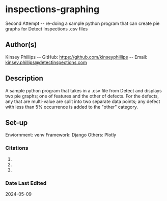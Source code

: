 # inspections-graphing

Second Attempt -- re-doing a sample python program that can create pie graphs for Detect Inspections .csv files

## Author(s)

Kinsey Phillips
-- GitHub: https://github.com/kinseyphillips
-- Email: kinsey.phillips@detectinspections.com

## Description

A sample python program that takes in a .csv file from Detect and displays two pie graphs; one of features and the other of defects. For the defects, any that are multi-value are split into two separate data points; any defect with less than 5% occurrence is added to the "other" category.

## Set-up

Enviornment: venv
Framework: Django
Others: Plotly

### Citations

1) 
2) 
3) 

### Date Last Edited

2024-05-09